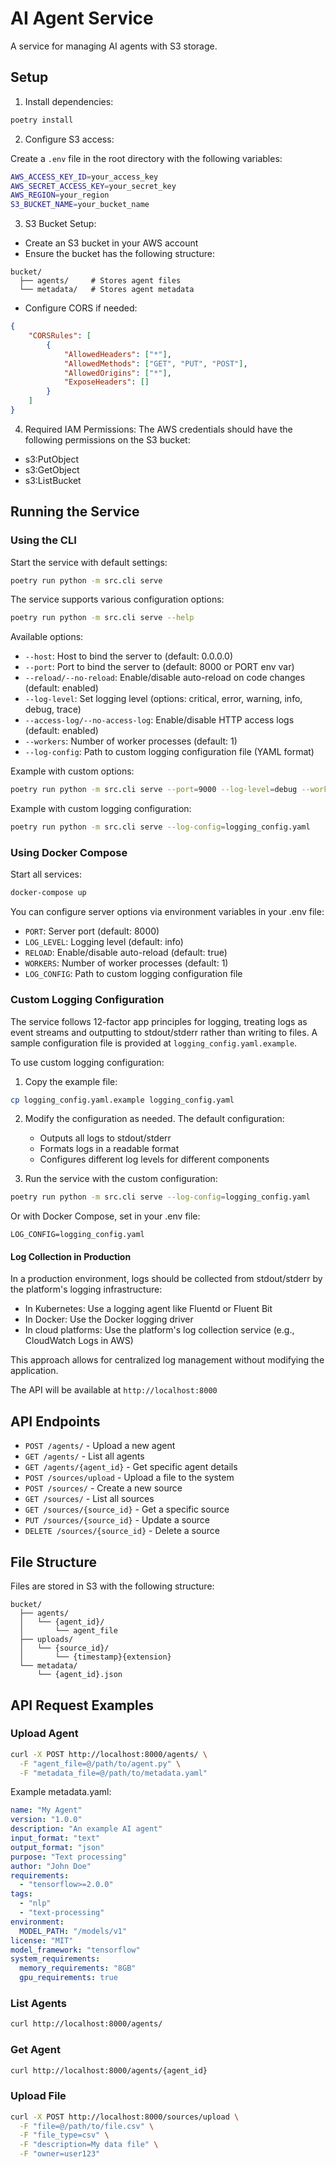 # AI Agent Service

A service for managing AI agents with S3 storage.

## Setup

1. Install dependencies:
```bash
poetry install
```

2. Configure S3 access:

Create a `.env` file in the root directory with the following variables:
```bash
AWS_ACCESS_KEY_ID=your_access_key
AWS_SECRET_ACCESS_KEY=your_secret_key
AWS_REGION=your_region
S3_BUCKET_NAME=your_bucket_name
```

3. S3 Bucket Setup:
- Create an S3 bucket in your AWS account
- Ensure the bucket has the following structure:
```
bucket/
  ├── agents/     # Stores agent files
  └── metadata/   # Stores agent metadata
```
- Configure CORS if needed:
```json
{
    "CORSRules": [
        {
            "AllowedHeaders": ["*"],
            "AllowedMethods": ["GET", "PUT", "POST"],
            "AllowedOrigins": ["*"],
            "ExposeHeaders": []
        }
    ]
}
```

4. Required IAM Permissions:
The AWS credentials should have the following permissions on the S3 bucket:
- s3:PutObject
- s3:GetObject
- s3:ListBucket

## Running the Service

### Using the CLI

Start the service with default settings:
```bash
poetry run python -m src.cli serve
```

The service supports various configuration options:
```bash
poetry run python -m src.cli serve --help
```

Available options:
- `--host`: Host to bind the server to (default: 0.0.0.0)
- `--port`: Port to bind the server to (default: 8000 or PORT env var)
- `--reload/--no-reload`: Enable/disable auto-reload on code changes (default: enabled)
- `--log-level`: Set logging level (options: critical, error, warning, info, debug, trace)
- `--access-log/--no-access-log`: Enable/disable HTTP access logs (default: enabled)
- `--workers`: Number of worker processes (default: 1)
- `--log-config`: Path to custom logging configuration file (YAML format)

Example with custom options:
```bash
poetry run python -m src.cli serve --port=9000 --log-level=debug --workers=4 --no-reload
```

Example with custom logging configuration:
```bash
poetry run python -m src.cli serve --log-config=logging_config.yaml
```

### Using Docker Compose

Start all services:
```bash
docker-compose up
```

You can configure server options via environment variables in your .env file:
- `PORT`: Server port (default: 8000)
- `LOG_LEVEL`: Logging level (default: info)
- `RELOAD`: Enable/disable auto-reload (default: true)
- `WORKERS`: Number of worker processes (default: 1)
- `LOG_CONFIG`: Path to custom logging configuration file

### Custom Logging Configuration

The service follows 12-factor app principles for logging, treating logs as event streams and outputting to stdout/stderr rather than writing to files. A sample configuration file is provided at `logging_config.yaml.example`.

To use custom logging configuration:

1. Copy the example file:
```bash
cp logging_config.yaml.example logging_config.yaml
```

2. Modify the configuration as needed. The default configuration:
   - Outputs all logs to stdout/stderr
   - Formats logs in a readable format
   - Configures different log levels for different components

3. Run the service with the custom configuration:
```bash
poetry run python -m src.cli serve --log-config=logging_config.yaml
```

Or with Docker Compose, set in your .env file:
```
LOG_CONFIG=logging_config.yaml
```

#### Log Collection in Production

In a production environment, logs should be collected from stdout/stderr by the platform's logging infrastructure:

- In Kubernetes: Use a logging agent like Fluentd or Fluent Bit
- In Docker: Use the Docker logging driver
- In cloud platforms: Use the platform's log collection service (e.g., CloudWatch Logs in AWS)

This approach allows for centralized log management without modifying the application.

The API will be available at `http://localhost:8000`

## API Endpoints

- `POST /agents/` - Upload a new agent
- `GET /agents/` - List all agents
- `GET /agents/{agent_id}` - Get specific agent details
- `POST /sources/upload` - Upload a file to the system
- `POST /sources/` - Create a new source
- `GET /sources/` - List all sources
- `GET /sources/{source_id}` - Get a specific source
- `PUT /sources/{source_id}` - Update a source
- `DELETE /sources/{source_id}` - Delete a source

## File Structure

Files are stored in S3 with the following structure:
```
bucket/
  ├── agents/
  │   └── {agent_id}/
  │       └── agent_file
  ├── uploads/
  │   └── {source_id}/
  │       └── {timestamp}{extension}
  └── metadata/
      └── {agent_id}.json
```

## API Request Examples

### Upload Agent
```bash
curl -X POST http://localhost:8000/agents/ \
  -F "agent_file=@/path/to/agent.py" \
  -F "metadata_file=@/path/to/metadata.yaml"
```

Example metadata.yaml:
```yaml
name: "My Agent"
version: "1.0.0"
description: "An example AI agent"
input_format: "text"
output_format: "json"
purpose: "Text processing"
author: "John Doe"
requirements:
  - "tensorflow>=2.0.0"
tags:
  - "nlp"
  - "text-processing"
environment:
  MODEL_PATH: "/models/v1"
license: "MIT"
model_framework: "tensorflow"
system_requirements:
  memory_requirements: "8GB"
  gpu_requirements: true
```

### List Agents
```bash
curl http://localhost:8000/agents/
```

### Get Agent
```bash
curl http://localhost:8000/agents/{agent_id}
```

### Upload File
```bash
curl -X POST http://localhost:8000/sources/upload \
  -F "file=@/path/to/file.csv" \
  -F "file_type=csv" \
  -F "description=My data file" \
  -F "owner=user123"
```
